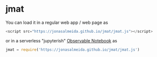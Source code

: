 # jmat
You can load it in a regular web app / web page as

```javascript
<script src="https://jonasalmeida.github.io/jmat/jmat.js"></script>
```

or in a serverless "jupyterish" [Observable Notebook](http://observablehq.com) as

```javascript
jmat = require('https://jonasalmeida.github.io/jmat/jmat.js')
```
